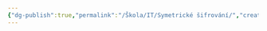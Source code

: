 ```yaml
---
{"dg-publish":true,"permalink":"/Škola/IT/Symetrické šifrování/","created":"1980-01-01T00:00:00.000+01:00","updated":"2024-03-18T08:54:45.072+01:00"}
---
```


